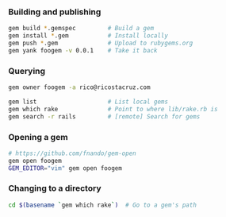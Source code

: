 ### Building and publishing

```sh
gem build *.gemspec         # Build a gem
gem install *.gem           # Install locally
gem push *.gem              # Upload to rubygems.org
gem yank foogem -v 0.0.1    # Take it back
```

### Querying

```sh
gem owner foogem -a rico@ricostacruz.com

gem list                    # List local gems
gem which rake              # Point to where lib/rake.rb is
gem search -r rails         # [remote] Search for gems
```

### Opening a gem

```sh
# https://github.com/fnando/gem-open
gem open foogem
GEM_EDITOR="vim" gem open foogem
```

### Changing to a directory

```sh
cd $(basename `gem which rake`)  # Go to a gem's path
```

